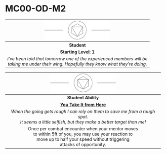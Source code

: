 # MC00-OD-M2

| <img src="../../images/card-icons/d8.png" height="60" /> |
|:---:|
| **Student** |
| **Starting Level: 1** |
| *I've been told that tomorrow one of the experienced members will be<br>taking me under their wing. Hopefully they know what they're doing.* |

| <img src="../../images/card-icons/d8.png" height="60" /> |
|:---:|
| **Student Ability** |
| **[You Take It from Here](../../mechanics/character-features/you-take-it-from-here.md)** |
| *When the going gets rough I can rely on them to save me from a rough spot.<br>It seems a little selfish, but they make a better target than me!* |
| Once per combat encounter when your mentor moves<br>to within 5ft of you, you may use your reaction to<br>move up to half your speed without triggering<br>attacks of opportunity. |
